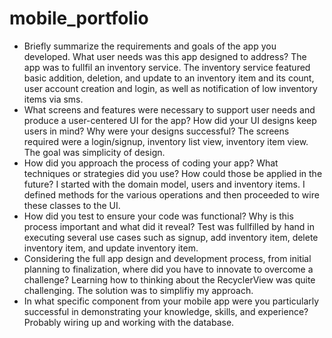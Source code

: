 # mobile_portfolio

* Briefly summarize the requirements and goals of the app you developed. What user needs was this app designed to address?
The app was to fullfil an inventory service. The inventory service featured basic addition, deletion, and update to an inventory item and its count, user account creation and login, as well as notification of low inventory items via sms.
* What screens and features were necessary to support user needs and produce a user-centered UI for the app? How did your UI designs keep users in mind? Why were your designs successful?
The screens required were a login/signup, inventory list view, inventory item view. The goal was simplicity of design.
* How did you approach the process of coding your app? What techniques or strategies did you use? How could those be applied in the future?
I started with the domain model, users and inventory items. I defined methods for the various operations and then proceeded to wire these classes to the UI.
* How did you test to ensure your code was functional? Why is this process important and what did it reveal?
Test was fullfilled by hand in executing several use cases such as signup, add inventory item, delete inventory item, and update inventory item.
* Considering the full app design and development process, from initial planning to finalization, where did you have to innovate to overcome a challenge?
Learning how to thinking about the RecyclerView was quite challenging. The solution was to simplifiy my approach.
* In what specific component from your mobile app were you particularly successful in demonstrating your knowledge, skills, and experience?
Probably wiring up and working with the database.
